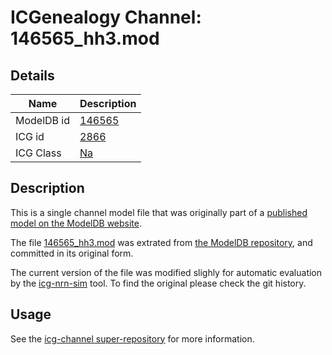 # ICGenealogy Channel: 146565\_hh3.mod

## Details

Name | Description
---- | -----------
ModelDB id | [146565](http://senselab.med.yale.edu/ModelDB/ShowModel.cshtml?model=146565)
ICG id | [2866](http://icg.neurotheory.ox.ac.uk/channels/2/2866)
ICG Class | [Na](http://icg.neurotheory.ox.ac.uk/channels/2)

## Description

This is a single channel model file that was originally part of a [published model on the ModelDB website](http://senselab.med.yale.edu/mModelDB/ShowModel.cshtml?model=146565).


The file [146565\_hh3.mod](146565_hh3.mod) was extrated from [the ModelDB repository](http://senselab.med.yale.edu/ModelDB/ShowModel.cshtml?model=146565), and committed in its original form.

The current version of the file was modified slighly for automatic evaluation by the [icg-nrn-sim](https://github.com/icgenealogy/icg-nrn-sim) tool. To find the original please check the git history.


## Usage

See the [icg-channel super-repository](https://github.com/icgenealogy/icg-channels) for more information.